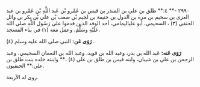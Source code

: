٢٩٩٠ -** ٤:** طلق بن علي بن المنذر بن قيس بن عَمْرو بْن عَبد اللَّهِ بْن عَمْرو بن عبد العزى بن سحيم بن مرة بن الدول بن حنيفة بن لجيم بْن صعب بْن علي بْن بكر بن وائل الحنفي (٣) ، السحيمي، أبو علياليمامي، أحد الوفد الذين قدموا على رَسُول اللَّهِ صلى الله عَلَيْهِ وسَلَّمَ، وعمل معه (١) في بناء المسجد.

**رَوَى عَن:** النبي صلى الله عليه وسلم (٤) .

**رَوَى عَنه:** عَبد الله بن بدر، وعبد الله بن قويد، وعبد الله بن النعمان السحيمي، وعبد الرحمن بن علي بن شيبان، وابنه قيس بن طلق بن علي (٤) ،** وابنته خلده بنت طلق بن علي:** الحنفيون.

روى له الأربعة.